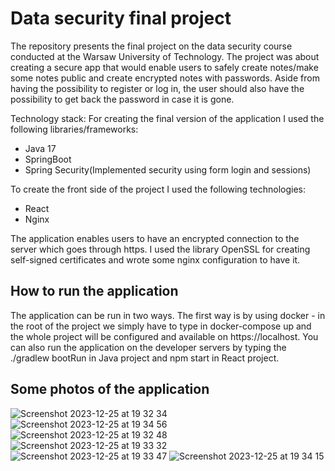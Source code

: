 # Data security final project
The repository presents the final project on the data security course conducted at the Warsaw University of Technology. The project was about
creating a secure app that would enable users to safely create notes/make some notes public and create encrypted notes with passwords.
Aside from having the possibility to register or log in, the user should also have the possibility to get back the password in case it is gone.

Technology stack:
For creating the final version of the application I used the following libraries/frameworks:
- Java 17
- SpringBoot
- Spring Security(Implemented security using form login and sessions)

To create the front side of the project I used the following technologies:
- React
- Nginx

The application enables users to have an encrypted connection to the server which goes through https. I used
the library OpenSSL for creating self-signed certificates and wrote some nginx configuration to have it.

## How to run the application
The application can be run in two ways. The first way is by using docker - in the root of the project we simply have to type 
in docker-compose up and the whole project will be configured and available on https://localhost. You can also run the application 
on the developer servers by typing the ./gradlew bootRun in Java project and npm start in React project. 

## Some photos of the application
![Screenshot 2023-12-25 at 19 32 34](https://github.com/aidian3k/secure-markdown/assets/93425971/3a6545ca-8ce7-451e-b94d-3adbe6c383f6)
![Screenshot 2023-12-25 at 19 34 56](https://github.com/aidian3k/secure-markdown/assets/93425971/2a9eb262-22fb-4a1f-81fc-cb4ccabf5e75)
![Screenshot 2023-12-25 at 19 32 48](https://github.com/aidian3k/secure-markdown/assets/93425971/e3e67efc-bc51-46e9-b023-4d0ba6871e18)
![Screenshot 2023-12-25 at 19 33 32](https://github.com/aidian3k/secure-markdown/assets/93425971/3e8aaa15-908c-4724-9021-a34322acde17)
![Screenshot 2023-12-25 at 19 33 47](https://github.com/aidian3k/secure-markdown/assets/93425971/6ac4cd6e-a256-48c4-bad3-1f79cb8a0d2b)
![Screenshot 2023-12-25 at 19 34 15](https://github.com/aidian3k/secure-markdown/assets/93425971/aa88b980-b62b-4cf2-9c22-4b673598b1cc)
